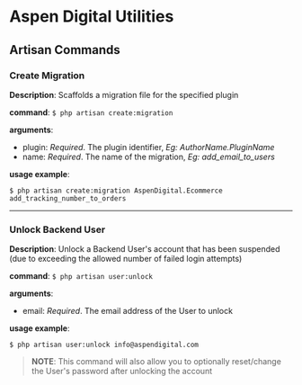 # Aspen Digital Utilities

## Artisan Commands

### Create Migration

**Description**: Scaffolds a migration file for the specified plugin

**command**: `$ php artisan create:migration`

**arguments**:
 - plugin: *Required*. The plugin identifier, *Eg: AuthorName.PluginName*
 - name: *Required*. The name of the migration, *Eg: add_email_to_users*
 
**usage example**:

`$ php artisan create:migration AspenDigital.Ecommerce add_tracking_number_to_orders`

---
### Unlock Backend User

**Description**: Unlock a Backend User's account that has been suspended (due to exceeding the allowed number of failed login attempts)

**command**: `$ php artisan user:unlock`

**arguments**:
 - email: *Required*. The email address of the User to unlock
 
**usage example**:

`$ php artisan user:unlock info@aspendigital.com`

> **NOTE**: This command will also allow you to optionally reset/change the User's password after unlocking the account
 

